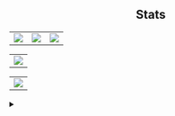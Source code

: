 <h2 align="center">Stats</h2>

<table border="0" cellspacing="0" cellpadding="0" align="center">
  <tr border="0">
    <td border="0">
      <a href="https://github.com/darko5r">  
        <img align="center" src="https://github-readme-stats.vercel.app/api?username=darko5r&theme=transparent&show_icons=true&hide_border=true&text_bold=true&card_width=200&text_color=727272" /> 
      </a> 
    </td>
    <td>
      <a href="https://github.com/darko5r">  
        <img src="https://github-readme-streak-stats.herokuapp.com?user=darko5r&theme=tokyonight&background=FFFFFF00&hide_border=true&text_bold=true&card_width=100"/> 
      </a>  
    </td>
    <td>
      <a href="https://github.com/darko5r/darko5r.github.io">  
        <img align="center" src="https://github-readme-stats.vercel.app/api/pin/?username=darko5r&repo=darko5r.github.io&theme=transparent&hide_border=true&text_color=727272" /> 
      </a>
    </td>
  </tr>
</table>

<table align="center">
  <tr>
    <td>
      <a href="https://github.com/darko5r/darko5r"> 
        <img align="center" src="https://github-readme-stats.vercel.app/api/top-langs/?username=darko5r&layout=compact&theme=transparent&hide_border=true&text_bold=true&card_width=280" /> 
      </a>
    </td>
  </tr>
</table>

<table align="center">
  <tr>
    <td>
      <a href="https://github.com/darko5r/darko5r.github.io">  
         <img align="center" src="https://metrics.lecoq.io/darko5r?template=classic&base.header=0&stars=1&base=header%2C%20activity%2C%20community%2C%20repositories%2C%20metadata&base.indepth=false&base.hireable=false&base.skip=false&stars=false&stars.limit=4&config.timezone=Europe%2FBerlin" /> 
      </a>
    </td>
  </tr>
</table>

<details>
  <summary>

  </summary>
   <a href="https://git.io/typing-svg"><img src="https://readme-typing-svg.herokuapp.com?font=Roboto+Condensed+&weight=800&size=18&pause=1000&color=5E14F795&width=1000&lines=Check+later...+README.md+is+not+finished+yet.+Need+more+time+to+finish+it+up.;Thx+4+ur+patience+amigos!" alt="Typing SVG" /></a>
  
</details>
